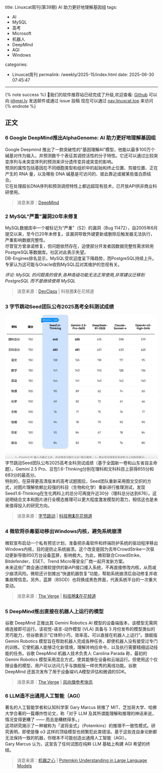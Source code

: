title: Linuxcat周刊(第39期) AI 助力更好地理解基因组
tags:

- AI
- MySQL
- 高考
- Microsoft
- 机器人
- DeepMind
- AGI
- Windows

categories:

- Linuxcat周刊
permalink: /weekly/2025-15/index.html
date: 2025-06-30 07:45:47

---

{% note success %}
👏我们的软件推荐站已经完成了升级,欢迎查看: [Github](https://github.com/ssdomei232/nav-next)
可以向 [i@mei.lv](mailto:i@mei.lv) 发送邮件或通过 issue 投稿
现在可以通过 [nav.linuxcat.top](https://nav.linuxcat.top/) 来访问
{% endnote %}

## 正文

### 6 Google DeepMind推出AlphaGenome: AI 助力更好地理解基因组

Google Deepmind 推出了一款突破性的"基因理解AI”模型，他能以最多100万个碱基对作为输入，并预测数千个表征其调控活性的分子特性。它还可以通过比较突变序列与未突变序列的预测来评分遗传变异或突变的影响。  
预测的属性包括基因在不同细胞类型和组织中的起始和终止位置、剪接位置、正在产生的 RNA 量，以及哪些 DNA 碱基是可访问的、彼此靠近或被某些蛋白质结合。  
它在处理超长DNA序列和预测调控特性上都远超现有技术，已开放API供非商业科研使用。

> 消息来源：[DeepMind](https://deepmind.google/discover/blog/alphagenome-ai-for-better-understanding-the-genome/)

### 2 MySQL“严重”漏洞20年未修复

MySQL数据库中一个被标记为“严重”（S2）的漏洞（Bug 11472），自2005年6月提交以来，至今已20年未修复。该漏洞导致外键更新或删除后触发器无法执行，严重影响数据完整性。  
尽管官方曾承诺修复，但问题依然存在，迫使部分开发者因数据完整性需求转用PostgreSQL等数据库。社区对此表示失望。  
DB-Engines排名显示，MySQL受欢迎度呈下降趋势，而PostgreSQL持续上升。专家认为这可能与Oracle收购MySQL后对其维护的忽视有关。

*评论: MySQL 的问题真的很多,各种高级功能无法正常使用,非常建议迁移到 PostgreSQL 而不是继续使用 MySQL*

> 消息来源：[DevClass](https://devclass.com/2025/06/24/serious-mysql-bug-celebrates-20-years-unfixed-another-reason-to-switch-to-postgresql/) | 科技圈🎗在花频道

### 3 字节跳动Seed团队公布2025高考全科测试成绩

![字节跳动Seed团队公布2025高考全科测试成绩](/img/weekly/2025/15/seed.png)
字节跳动Seed团队公布2025高考全科测试成绩（基于全国新一卷和山东省自主命题）。Gemini 2.5 Pro、豆包1.6-Thinking分别在理科和文科科目上获得655分和683分的最高分。  
特别的，在获得更高清版本的高考试题图后，Seed团队重新采用图文交织的方式，对图片理解依赖比较强的科目（生物和化学）重新进行推理测试，发现Seed1.6-Thinking在生化两科上的总分可再提升近30分（理科总分达到676）。这说明结合文本和图片进行全模态推理可以更大程度激发模型的潜力，相信这也是未来值得投入的研究方向。

> 消息来源：[字节跳动](https://seed.bytedance.com/zh/seed1_6) | [科技圈🎗在花频道](https://t.me/zaihuapd/33844)

### 4 微软将杀毒驱动移出Windows内核，避免系统崩溃

微软宣布启动一个私有预览计划，准备把杀毒软件和终端防护系统的驱动程序移出Windows内核，目的是防止系统崩溃。这个改变是因为去年CrowdStrike一次驱动更新导致850万台设备蓝屏，影响极大。为此，微软联合CrowdStrike、Bitdefender、ESET、Trend Micro等安全厂商一起开发新方案。  
未来这些厂商会通过微软提供的新API接口接入系统，不再直接修改内核，从而减少崩溃风险。微软还计划推出“快速机器恢复”功能，帮助系统崩溃后自动修复并收集故障信息。另外，蓝屏（BSOD）也将换成黑色界面，代表系统平台的一次重大变动。

> 消息来源：[The Verge](https://www.theverge.com/news/692637/microsoft-windows-kernel-antivirus-changes) | [科技圈🎗在花频道](https://t.me/zaihuapd/33875)

### 5 DeepMind推出直接在机器人上运行的模型

谷歌 DeepMind 正推出其 Gemini Robotics AI 模型的设备端版本，该模型无需网络连接即可运行。该视觉-语言-动作模型 (VLA) 具备与 3 月份发布的模型类似的灵巧能力，但谷歌表示“它体积小巧，效率高，可以直接在机器人上运行”。旗舰版 Gemini Robotics 模型旨在帮助机器人完成各种任务，即使机器人没有接受过专门的训练。它使机器人能够泛化新情境，理解并响应命令，以及执行需要精细运动技能的任务。谷歌 DeepMind 机器人技术负责人 Carolina Parada 称，最初的 Gemini Robotics 模型采用混合方式，使其能够在设备和云端运行。但使用这个仅限设备的模型，用户可以访问几乎与旗舰版一样优秀的离线功能。谷歌 DeepMind 还首次发布了用于设备端VLA模型评估和微调的SDK。

> 消息来源：[The Verge](https://www.theverge.com/news/691882/google-deepmind-on-device-ai-robots-gemini) | [风向旗参考快讯](https://t.me/xhqcankao/20880)

### 6 LLM造不出通用人工智能（AGI）

著名的人工智能学者和认知科学家 Gary Marcus 转推了 MIT、芝加哥大学、哈佛大学合著的一篇爆炸性论文，称「对于 LLM 及其所谓能理解和推理的神话来说，情况变得更糟了 —— 而且是糟糕得多。」  
这项研究揭示了一种被称为「波将金式」（Potemkins）的推理不一致性模式。研究表明，即使是像 o3 这样的顶级模型也频繁犯此类错误。基于这些连自身论断都无法保持一致的机器，你根本不可能创造出通用人工智能（AGI）。  
Gary Marcus 认为，这宣告了任何试图在纯粹 LLM 基础上构建 AGI 希望的终结。

> 消息来源：[机器之心](https://www.jiqizhixin.com/articles/2025-06-29-5) | [Potemkin Understanding in Large Language Models](https://arxiv.org/pdf/2506.21521)
